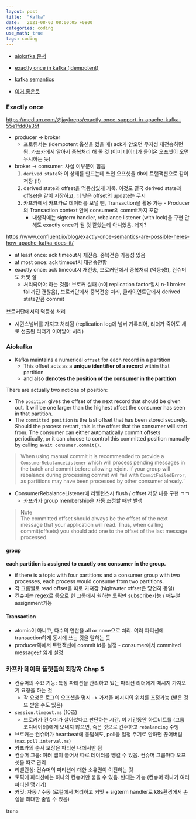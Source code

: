 ```yaml
---
layout: post
title:  "Kafka"
date:   2021-08-03 08:00:05 +0800
categories: coding
use_math: true
tags: coding
---
```


- <a href="https://aiokafka.readthedocs.io/en/stable/consumer.html" target="_blank">aiokafka 문서</a>
- <a href="https://medium.com/@jaykreps/exactly-once-support-in-apache-kafka-55e1fdd0a35f" target="_blank">exactly once in kafka (idempotent)</a>
- <a href="https://kafka.apache.org/documentation/#semantics" target="_blank">kafka semantics</a>

- <a href="https://www.thebookofjoel.com/python-kafka-consumers" target="_blank">이거 좋은듯</a>

### Exactly once
https://medium.com/@jaykreps/exactly-once-support-in-apache-kafka-55e1fdd0a35f
- producer -> broker
    - 프로듀서는 (idempotent 옵션을 켰을 때) ack가 안오면 무지성 재전송하면 됨. 카프카에서 알아서 중복처리 해 줄 것 (이미 데이터가 들어온 오프셋이 오면 무시하는 듯)
- broker -> consumer. 사실 이부분이 힘듬
    1. `derived state`와 이 상태를 만드는데 쓰인 오프셋을 db에 트랜잭션으로 같이 저장 (!!)
    2. derived state과 offset을 멱등성있게 기록. 이것도 결국 derived state과 offset을 같이 저장하고, 더 낮은 offset의 update는 무시
    3. 카프카에서 카프카로 데이터를 보낼 땐, Transaction을 활용 가능 - Producer의 Transaction context 안에 consumer의 commit까지 포함
        - 내생각에는 sigterm handler, rebalance listener (with lock)을 구현 안해도 exactly once가 될 것 같았는데 아니었음. 왜지?

https://www.confluent.io/blog/exactly-once-semantics-are-possible-heres-how-apache-kafka-does-it/
- at least once: ack timeout시 재전송. 중복전송 가능성 있음
- at most once: ack timeout시 재전송안함
- exactly once: ack timeout시 재전송, 브로커단에서 중복처리 (멱등성!), 컨슈머도 커밋 잘
    - 처리되어야 하는 것들: 브로커 실패 (n이 replication factor일시 n-1 broker fail까진 괜찮음), 브로커단에서 중복전송 처리, 클라이언트단에서 derived state만큼 commit

브로커단에서의 멱등성 처리
- 시퀸스넘버를 가지고 처리됨 (replication log에 넘버 기록되어, 리더가 죽어도 새로 선출된 리더가 이어받아 처리)


### Aiokafka

- Kafka maintains a numerical `offset` for each record in a partition
    - This offset acts as a __unique identifier of a record__ within that partition 
    - and also __denotes the position of the consumer in the partition__

There are actually two notions of position:
- The `position` gives the offset of the next record that should be given out. It will be one larger than the highest offset the consumer has seen in that partition. 
- The `committed position` is the last offset that has been stored securely. Should the process restart, this is the offset that the consumer will start from. The consumer can either automatically commit offsets periodically, or it can choose to control this committed position manually by calling `await consumer.commit()`.

> When using manual commit it is recommended to provide a `ConsumerRebalanceListener` which will process pending messages in the batch and commit before allowing rejoin. If your group will rebalance during processing commit will fail with `CommitFailedError`, as partitions may have been processed by other consumer already.`

- ConsumerRebalanceListener에 리밸런스시 flush / offset 저장 내용 구현 ㄱㄱ
    - 카프카가 group membership을 자동 조정할 때만 발생
    
> Note  
The committed offset should always be the offset of the next message that your application will read. Thus, when calling commit(offsets) you should add one to the offset of the last message processed.


#### group
__each partition is assigned to exactly one consumer in the group.__
- if there is a topic with four partitions and a consumer group with two processes, each process would consume from two partitions.
- 각 그룹별로 read offset을 따로 가져감 (highwater offset은 당연히 동일)
- 컨슈머는 regex로 등으로 현 그룹에서 원하는 토픽만 subscribe가능 / 매뉴얼 assignment가능


#### Transaction
- atomic이 아니고, 다수의 연산을 all or none으로 처리. 여러 파티션에 transaction하게 동시에 쓰는 것을 말하는 듯
- producer쪽에서 트랜잭션에 commit id를 설정 - consumer에서 commited message만 읽게 설정


### 카프카 데이터 플랫폼의 최강자 Chap 5
- 컨슈머의 주요 기능: 특정 파티션을 관리하고 있는 파티션 리더에게 메시지 가져오기 요청을 하는 것
    - 각 요청은 로그의 오프셋을 명시 -> 가져올 메시지의 위치를 조정가능 (받은 것 또 받을 수도 있음)
- `session.timeout.ms` (10초)
    - 브로커가 컨슈머가 살아있다고 판단하는 시간. 이 기간동안 하트비트를 (그룹 코디네이터)에게 보내지 않으면, 죽은 것으로 간주하고 `rebalancing` 수행
- 브로커는 컨슈머가 heartbeat에 응답해도, poll을 일정 주기로 안하면 끊어버림 (`max.poll.interval.ms`)
- 카프카의 순서 보장은 파티션 내에서만 됨
- 컨슈머 그룹: 여러 앱이 붙어서 따로 데이터를 땡길 수 있음. 컨슈머 그룹마다 오프셋을 따로 관리
- 리밸런싱: 컨슈머의 파티션에 대한 소유권이 이전하는 것
- 토픽에 파티션에는 하나의 컨슈머만 붙을 수 있음. 반대는 가능 (컨슈머 하나가 여러 파티션 땡기기)
- 커밋: 자동 / 수동 (로컬에서 처리하고 커밋 + sigterm handler로 k8s환경에서 손실을 최대한 줄일 수 있음)


trans
